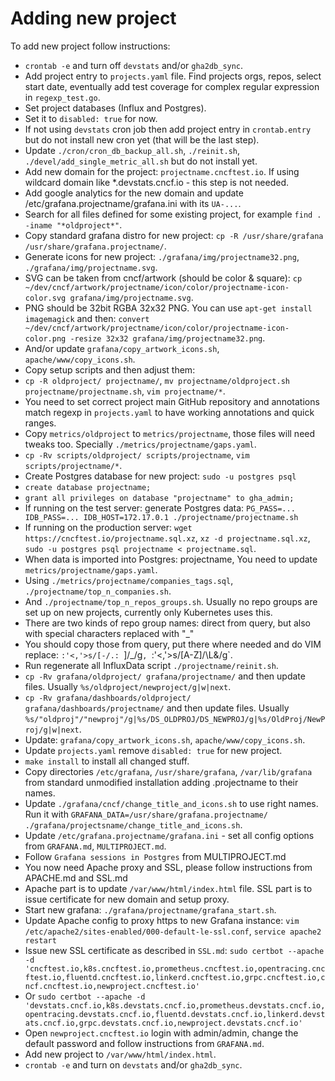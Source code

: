 # Adding new project
  
To add new project follow instructions:
- `crontab -e` and turn off `devstats` and/or `gha2db_sync`.
- Add project entry to `projects.yaml` file. Find projects orgs, repos, select start date, eventually add test coverage for complex regular expression in `regexp_test.go`.
- Set project databases (Influx and Postgres).
- Set it to `disabled: true` for now.
- If not using `devstats` cron job then add project entry in `crontab.entry` but do not install new cron yet (that will be the last step).
- Update `./cron/cron_db_backup_all.sh`, `./reinit.sh`, `./devel/add_single_metric_all.sh` but do not install yet.
- Add new domain for the project: `projectname.cncftest.io`. If using wildcard domain like *.devstats.cncf.io - this step is not needed.
- Add google analytics for the new domain and update /etc/grafana.projectname/grafana.ini with its `UA-...`.
- Search for all files defined for some existing project, for example `find . -iname "*oldproject*"`.
- Copy standard grafana distro for new project: `cp -R /usr/share/grafana /usr/share/grafana.projectname/`.
- Generate icons for new project: `./grafana/img/projectname32.png`, `./grafana/img/projectname.svg`.
- SVG can be taken from cncf/artwork (should be color & square): `cp ~/dev/cncf/artwork/projectname/icon/color/projectname-icon-color.svg grafana/img/projectname.svg`.
- PNG should be 32bit RGBA 32x32 PNG. You can use `apt-get install imagemagick` and then: `convert ~/dev/cncf/artwork/projectname/icon/color/projectname-icon-color.png -resize 32x32 grafana/img/projectname32.png`.
- And/or update `grafana/copy_artwork_icons.sh`, `apache/www/copy_icons.sh`.
- Copy setup scripts and then adjust them:
- `cp -R oldproject/ projectname/`, `mv projectname/oldproject.sh projectname/projectname.sh`, `vim projectname/*`.
- You need to set correct project main GitHub repository and annotations match regexp in `projects.yaml` to have working annotations and quick ranges.
- Copy `metrics/oldproject` to `metrics/projectname`, those files will need tweaks too. Specially `./metrics/projectname/gaps.yaml`.
- `cp -Rv scripts/oldproject/ scripts/projectname`, `vim scripts/projectname/*`.
- Create Postgres database for new project: `sudo -u postgres psql`
- `create database projectname;`
- `grant all privileges on database "projectname" to gha_admin;`
- If running on the test server: generate Postgres data: `PG_PASS=... IDB_PASS=... IDB_HOST=172.17.0.1 ./projectname/projectname.sh`
- If running on the production server: `wget https://cncftest.io/projectname.sql.xz`, `xz -d projectname.sql.xz`, `sudo -u postgres psql projectname < projectname.sql`.
- When data is imported into Postgres: projectname, You need to update `metrics/projectname/gaps.yaml`.
- Using `./metrics/projectname/companies_tags.sql`,  `./projectname/top_n_companies.sh`.
- And `./projectname/top_n_repos_groups.sh`. Usually no repo groups are set up on new projects, currently only Kubernetes uses this.
- There are two kinds of repo group names: direct from query, but also with special characters replaced with "_"
- You should copy those from query, put there where needed and do VIM replace: `:'<,'>s/[-/.: `]/_/g`, `:'<,'>s/[A-Z]/\L&/g`.
- Run regenerate all InfluxData script `./projectname/reinit.sh`.
- `cp -Rv grafana/oldproject/ grafana/projectname/` and then update files. Usually `%s/oldproject/newproject/g|w|next`.
- `cp -Rv grafana/dashboards/oldproject/ grafana/dashboards/projectname/` and then update files. Usually `%s/"oldproj"/"newproj"/g|%s/DS_OLDPROJ/DS_NEWPROJ/g|%s/OldProj/NewProj/g|w|next`.
- Update: `grafana/copy_artwork_icons.sh`, `apache/www/copy_icons.sh`.
- Update `projects.yaml` remove `disabled: true` for new project.
- `make install` to install all changed stuff.
- Copy directories `/etc/grafana`, `/usr/share/grafana`, `/var/lib/grafana` from standard unmodified installation adding .projectname to their names.
- Update `./grafana/cncf/change_title_and_icons.sh` to use right names. Run it with `GRAFANA_DATA=/usr/share/grafana.projectname/ ./grafana/projectsname/change_title_and_icons.sh`.
- Update `/etc/grafana.projectname/grafana.ini` - set all config options from `GRAFANA.md`, `MULTIPROJECT.md`.
- Follow `Grafana sessions in Postgres` from MULTIPROJECT.md
- You now need Apache proxy and SSL, please follow instructions from APACHE.md and SSL.md
- Apache part is to update `/var/www/html/index.html` file. SSL part is to issue certificate for new domain and setup proxy.
- Start new grafana: `./grafana/projectname/grafana_start.sh`.
- Update Apache config to proxy https to new Grafana instance: `vim /etc/apache2/sites-enabled/000-default-le-ssl.conf`, `service apache2 restart`
- Issue new SSL certificate as described in `SSL.md`: `sudo certbot --apache -d 'cncftest.io,k8s.cncftest.io,prometheus.cncftest.io,opentracing.cncftest.io,fluentd.cncftest.io,linkerd.cncftest.io,grpc.cncftest.io,cncf.cncftest.io,newproject.cncftest.io'`
- Or `sudo certbot --apache -d 'devstats.cncf.io,k8s.devstats.cncf.io,prometheus.devstats.cncf.io,opentracing.devstats.cncf.io,fluentd.devstats.cncf.io,linkerd.devstats.cncf.io,grpc.devstats.cncf.io,newproject.devstats.cncf.io'`
- Open `newproject.cncftest.io` login with admin/admin, change the default password and follow instructions from `GRAFANA.md`.
- Add new project to `/var/www/html/index.html`.
- `crontab -e` and turn on `devstats` and/or `gha2db_sync`.
